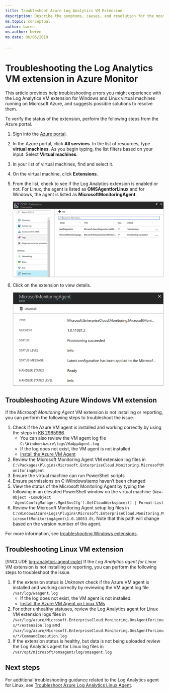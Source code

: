 ```yaml
---
title: Troubleshoot Azure Log Analytics VM Extension
description: Describe the symptoms, causes, and resolution for the most common issues with the Log Analytics VM extension for Windows and Linux Azure VMs.
ms.topic: conceptual
author: bwren
ms.author: bwren
ms.date: 06/06/2019

---
```


# Troubleshooting the Log Analytics VM extension in Azure Monitor
This article provides help troubleshooting errors you might experience with the Log Analytics VM extension for Windows and Linux virtual machines running on Microsoft Azure, and suggests possible solutions to resolve them.

To verify the status of the extension, perform the following steps from the Azure portal.

1. Sign into the [Azure portal](https://portal.azure.com).
2. In the Azure portal, click **All services**. In the list of resources, type **virtual machines**. As you begin typing, the list filters based on your input. Select **Virtual machines**.
3. In your list of virtual machines, find and select it.
3. On the virtual machine, click **Extensions**.
4. From the list, check to see if the Log Analytics extension is enabled or not.  For Linux, the agent is listed as **OMSAgentforLinux** and for Windows, the agent is listed as **MicrosoftMonitoringAgent**.

   ![VM Extension View](./media/vmext-troubleshoot/log-analytics-vmview-extensions.png)

4. Click on the extension to view details. 

   ![VM Extension Details](./media/vmext-troubleshoot/log-analytics-vmview-extensiondetails.png)

## Troubleshooting Azure Windows VM extension

If the *Microsoft Monitoring Agent* VM extension is not installing or reporting, you can perform the following steps to troubleshoot the issue.

1. Check if the Azure VM agent is installed and working correctly by using the steps in [KB 2965986](https://support.microsoft.com/kb/2965986#mt1).
   * You can also review the VM agent log file `C:\WindowsAzure\logs\WaAppAgent.log`
   * If the log does not exist, the VM agent is not installed.
   * [Install the Azure VM Agent](../../virtual-machines/extensions/agent-windows#install-the-vm-agent.md)
2. Review the Microsoft Monitoring Agent VM extension log files in `C:\Packages\Plugins\Microsoft.EnterpriseCloud.Monitoring.MicrosoftMonitoringAgent`
3. Ensure the virtual machine can run PowerShell scripts
4. Ensure permissions on C:\Windows\temp haven’t been changed
5. View the status of the Microsoft Monitoring Agent by typing the following in an elevated PowerShell window on the virtual machine `(New-Object -ComObject 'AgentConfigManager.MgmtSvcCfg').GetCloudWorkspaces() | Format-List`
6. Review the Microsoft Monitoring Agent setup log files in `C:\WindowsAzure\Logs\Plugins\Microsoft.EnterpriseCloud.Monitoring.MicrosoftMonitoringAgent\1.0.18053.0\`. Note that this path will change based on the version number of the agent.

For more information, see [troubleshooting Windows extensions](../../virtual-machines/extensions/oms-windows.md).

## Troubleshooting Linux VM extension
[!INCLUDE [log-analytics-agent-note](../../../includes/log-analytics-agent-note.md)] 
If the *Log Analytics agent for Linux* VM extension is not installing or reporting, you can perform the following steps to troubleshoot the issue.

1. If the extension status is *Unknown* check if the Azure VM agent is installed and working correctly by reviewing the VM agent log file `/var/log/waagent.log`
   * If the log does not exist, the VM agent is not installed.
   * [Install the Azure VM Agent on Linux VMs](../../virtual-machines/extensions/agent-linux.md#installation)
2. For other unhealthy statuses, review the Log Analytics agent for Linux VM extension logs files in `/var/log/azure/Microsoft.EnterpriseCloud.Monitoring.OmsAgentForLinux/*/extension.log` and `/var/log/azure/Microsoft.EnterpriseCloud.Monitoring.OmsAgentForLinux/*/CommandExecution.log`
3. If the extension status is healthy, but data is not being uploaded review the Log Analytics agent for Linux log files in `/var/opt/microsoft/omsagent/log/omsagent.log`

## Next steps

For additional troubleshooting guidance related to the Log Analytics agent for Linux, see [Troubleshoot Azure Log Analytics Linux Agent](../agents/agent-linux-troubleshoot.md).
